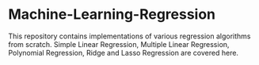 # Machine-Learning-Regression
This repository contains implementations of various regression algorithms from scratch. Simple Linear Regression,
Multiple Linear Regression, Polynomial Regression, Ridge and Lasso Regression are covered here.

